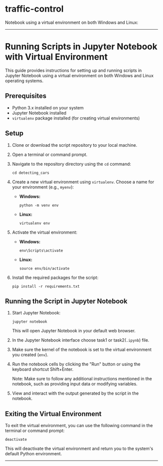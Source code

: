 # traffic-control
Notebook using a virtual environment on both Windows and Linux:

---

# Running Scripts in Jupyter Notebook with Virtual Environment

This guide provides instructions for setting up and running scripts in Jupyter Notebook using a virtual environment on both Windows and Linux operating systems.

## Prerequisites

- Python 3.x installed on your system
- Jupyter Notebook installed
- `virtualenv` package installed (for creating virtual environments)

## Setup

1. Clone or download the script repository to your local machine.

2. Open a terminal or command prompt.

3. Navigate to the repository directory using the `cd` command:

   ```
   cd detecting_cars
   ```

4. Create a new virtual environment using `virtualenv`. Choose a name for your environment (e.g., `myenv`):

   - **Windows:**

     ```
     python -m venv env
     ```

   - **Linux:**

     ```
     virtualenv env
     ```

5. Activate the virtual environment:

   - **Windows:**

     ```
     env\Scripts\activate
     ```

   - **Linux:**

     ```
     source env/bin/activate
     ```

6. Install the required packages for the script:

   ```
   pip install -r requirements.txt
   ```

## Running the Script in Jupyter Notebook

1. Start Jupyter Notebook:

   ```
   jupyter notebook
   ```

   This will open Jupyter Notebook in your default web browser.

2. In the Jupyter Notebook interface choose task1 or task2(`.ipynb`) file.

3. Make sure the kernel of the notebook is set to the virtual environment you created (`env`).

4. Run the notebook cells by clicking the "Run" button or using the keyboard shortcut Shift+Enter.

   Note: Make sure to follow any additional instructions mentioned in the notebook, such as providing input data or modifying variables.

5. View and interact with the output generated by the script in the notebook.

## Exiting the Virtual Environment

To exit the virtual environment, you can use the following command in the terminal or command prompt:

```
deactivate
```

This will deactivate the virtual environment and return you to the system's default Python environment.

---
